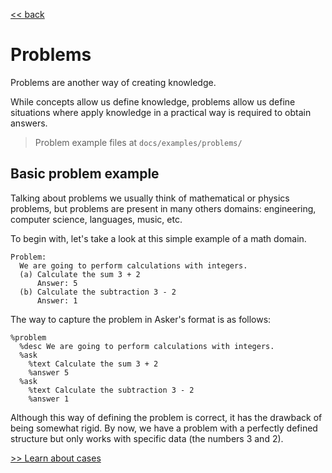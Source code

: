 [<< back](../README.md)

# Problems

Problems are another way of creating knowledge.

While concepts allow us define knowledge, problems allow us define situations where apply knowledge in a practical way is required to obtain answers.

> Problem example files at `docs/examples/problems/`

## Basic problem example

Talking about problems we usually think of mathematical or physics problems, but problems are present in many others domains: engineering, computer science, languages, music, etc.

To begin with, let's take a look at this simple example of a math domain.

```
Problem:
  We are going to perform calculations with integers.
  (a) Calculate the sum 3 + 2
      Answer: 5
  (b) Calculate the subtraction 3 - 2
      Answer: 1
```

The way to capture the problem in Asker's format is as follows:

```
%problem
  %desc We are going to perform calculations with integers.
  %ask
    %text Calculate the sum 3 + 2
    %answer 5
  %ask
    %text Calculate the subtraction 3 - 2
    %answer 1
```

Although this way of defining the problem is correct, it has the drawback of being somewhat rigid. By now, we have a problem with a perfectly defined structure but only works with specific data (the numbers 3 and 2).

[>> Learn about cases](cases.md)

